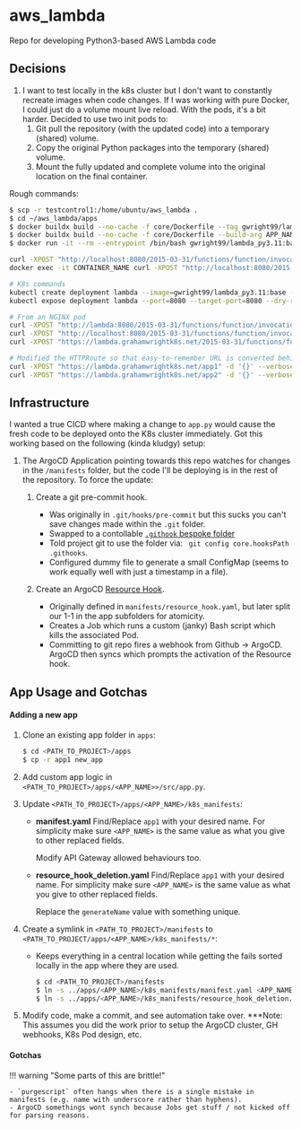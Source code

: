 # aws_lambda
Repo for developing Python3-based AWS Lambda code

## Decisions

1. I want to test locally in the k8s cluster but I don't want to constantly recreate images when code changes. If I was working with pure Docker, I could just do a volume mount live reload. With the pods, it's a bit harder. Decided to use two init pods to:
    1. Git pull the repository (with the updated code) into a temporary (shared) volume.
    2. Copy the original Python packages into the temporary (shared) volume.
    3. Mount the fully updated and complete volume into the original location on the final container.

Rough commands:
```bash
$ scp -r testcontrol1:/home/ubuntu/aws_lambda . 
$ cd ~/aws_lambda/apps
$ docker buildx build --no-cache -f core/Dockerfile --tag gwright99/lambda_py3.11:base .
$ docker buildx build --no-cache -f core/Dockerfile --build-arg APP_NAME=app1 --tag gwright99/lambda_py3.11:base .
$ docker run -it --rm --entrypoint /bin/bash gwright99/lambda_py3.11:base

curl -XPOST "http://localhost:8080/2015-03-31/functions/function/invocations" -d '{}'
docker exec -it CONTAINER_NAME curl -XPOST "http://localhost:8080/2015-03-31/functions/function/invocations" -d '{}'

# K8s commands
kubectl create deployment lambda --image=gwright99/lambda_py3.11:base --port=8080 --dry-run=client -o yaml > lambda.yaml
kubectl expose deployment lambda --port=8080 --target-port=8080 --dry-run=client -o yaml >> lambda.yaml 

# From an NGINX pod
curl -XPOST "http://lambda:8080/2015-03-31/functions/function/invocations" -d '{}' --verbose
curl -XPOST "http://localhost:8080/2015-03-31/functions/function/invocations" -d '{}' --verbose
curl -XPOST "https://lambda.grahamwrightk8s.net/2015-03-31/functions/function/invocations" -d '{}' --verbose

# Modified the HTTPRoute so that easy-to-remember URL is converted behind-the-scenes
curl -XPOST "https://lambda.grahamwrightk8s.net/app1" -d '{}' --verbose
curl -XPOST "https://lambda.grahamwrightk8s.net/app2" -d '{}' --verbose
```

## Infrastructure

I wanted a true CICD where making a change to `app.py` would cause the fresh code to be deployed onto the K8s cluster immediately. Got this working based on the following (kinda kludgy) setup:

1. The ArgoCD Application pointing towards this repo watches for changes in the `/manifests` folder, but the code I'll be deploying is in the rest of the repository. To force the update:

    1. Create a git pre-commit hook. 

        - Was originally in `.git/hooks/pre-commit` but this sucks you can't save changes made within the `.git` folder.
        - Swapped to a contollable [`.githook` bespoke folder](https://stackoverflow.com/questions/427207/can-git-hook-scripts-be-managed-along-with-the-repository)
        - Told project git to use the folder via: ` git config core.hooksPath .githooks`.
        - Configured dummy file to generate a small ConfigMap (seems to work equally well with just a timestamp in a file).

    2. Create an ArgoCD [Resource Hook](https://argo-cd.readthedocs.io/en/stable/user-guide/resource_hooks/).
    
        - Originally defined in `manifests/resource_hook.yaml`, but later split our 1-1 in the app subfolders for atomicity.
        - Creates a Job which runs a custom (janky) Bash script which kills the associated Pod.
        - Committing to git repo fires a webhook from Github -> ArgoCD. ArgoCD then syncs which prompts the activation of the Resource hook.

 
## App Usage and Gotchas

#### Adding a new app

1. Clone an existing app folder in `apps`:

    ```bash
    $ cd <PATH_TO_PROJECT>/apps
    $ cp -r app1 new_app
    ```

2. Add custom app logic in `<PATH_TO_PROJECT>/apps/<APP_NAME>>/src/app.py`.

3. Update `<PATH_TO_PROJECT>/apps/<APP_NAME>/k8s_manifests`:
    - **manifest.yaml**
        Find/Replace `app1` with your desired name. For simplicity make sure `<APP_NAME>` is the same value as what you give to other replaced fields.

        Modify API Gateway allowed behaviours too.

    - **resource_hook_deletion.yaml**
        Find/Replace `app1` with your desired name. For simplicity make sure `<APP_NAME>` is the same value as what you give to other replaced fields.

        Replace the `generateName` value with something unique.

4. Create a symlink in `<PATH_TO_PROJECT>/manifests` to `<PATH_TO_PROJECT/apps/<APP_NAME>/k8s_manifests/*`:

    - Keeps everything in a central location while getting the fails sorted locally in the app where they are used.

        ```bash
        $ cd <PATH_TO_PROJECT>/manifests
        $ ln -s ../apps/<APP_NAME>/k8s_manifests/manifest.yaml <APP_NAME>.yaml
        $ ln -s ../apps/<APP_NAME>/k8s_manifests/resource_hook_deletion.yaml <APP_NAME>_resource_hook_delete.yaml
        ```

5. Modify code, make a commit, and see automation take over. ***Note: This assumes you did the work prior to setup the ArgoCD cluster, GH webhooks, K8s Pod design, etc.


#### Gotchas
    
!!! warning "Some parts of this are brittle!"
    
    - `purgescript` often hangs when there is a single mistake in manifests (e.g. name with underscore rather than hyphens).
    - ArgoCD somethings wont synch because Jobs get stuff / not kicked off for parsing reasons.


